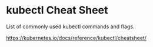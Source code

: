 # kubectl Cheat Sheet
List of commonly used kubectl commands and flags.



https://kubernetes.io/docs/reference/kubectl/cheatsheet/